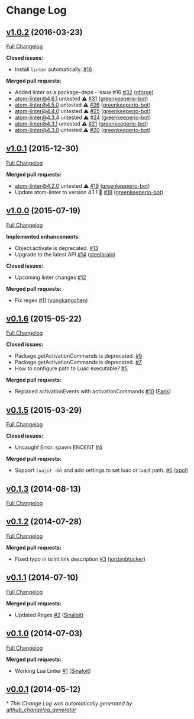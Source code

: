 # Change Log

## [v1.0.2](https://github.com/AtomLinter/linter-lua/tree/v1.0.2) (2016-03-23)
[Full Changelog](https://github.com/AtomLinter/linter-lua/compare/v1.0.1...v1.0.2)

**Closed issues:**

- Install `linter` automatically. [\#16](https://github.com/AtomLinter/linter-lua/issues/16)

**Merged pull requests:**

- Added linter as a package-deps - issue \#16 [\#32](https://github.com/AtomLinter/linter-lua/pull/32) ([gforge](https://github.com/gforge))
- atom-linter@4.6.1 untested ⚠️ [\#31](https://github.com/AtomLinter/linter-lua/pull/31) ([greenkeeperio-bot](https://github.com/greenkeeperio-bot))
- atom-linter@4.5.0 untested ⚠️ [\#26](https://github.com/AtomLinter/linter-lua/pull/26) ([greenkeeperio-bot](https://github.com/greenkeeperio-bot))
- atom-linter@4.4.0 untested ⚠️ [\#25](https://github.com/AtomLinter/linter-lua/pull/25) ([greenkeeperio-bot](https://github.com/greenkeeperio-bot))
- atom-linter@4.3.4 untested ⚠️ [\#24](https://github.com/AtomLinter/linter-lua/pull/24) ([greenkeeperio-bot](https://github.com/greenkeeperio-bot))
- atom-linter@4.3.1 untested ⚠️ [\#21](https://github.com/AtomLinter/linter-lua/pull/21) ([greenkeeperio-bot](https://github.com/greenkeeperio-bot))
- atom-linter@4.3.0 untested ⚠️ [\#20](https://github.com/AtomLinter/linter-lua/pull/20) ([greenkeeperio-bot](https://github.com/greenkeeperio-bot))

## [v1.0.1](https://github.com/AtomLinter/linter-lua/tree/v1.0.1) (2015-12-30)
[Full Changelog](https://github.com/AtomLinter/linter-lua/compare/v1.0.0...v1.0.1)

**Merged pull requests:**

- atom-linter@4.2.0 untested ⚠️ [\#19](https://github.com/AtomLinter/linter-lua/pull/19) ([greenkeeperio-bot](https://github.com/greenkeeperio-bot))
- Update atom-linter to version 4.1.1 🚀 [\#18](https://github.com/AtomLinter/linter-lua/pull/18) ([greenkeeperio-bot](https://github.com/greenkeeperio-bot))

## [v1.0.0](https://github.com/AtomLinter/linter-lua/tree/v1.0.0) (2015-07-19)
[Full Changelog](https://github.com/AtomLinter/linter-lua/compare/v0.1.6...v1.0.0)

**Implemented enhancements:**

- Object.activate is deprecated. [\#13](https://github.com/AtomLinter/linter-lua/issues/13)
- Upgrade to the latest API [\#14](https://github.com/AtomLinter/linter-lua/pull/14) ([steelbrain](https://github.com/steelbrain))

**Closed issues:**

- Upcoming linter changes [\#12](https://github.com/AtomLinter/linter-lua/issues/12)

**Merged pull requests:**

- Fix regex [\#11](https://github.com/AtomLinter/linter-lua/pull/11) ([yongkangchen](https://github.com/yongkangchen))

## [v0.1.6](https://github.com/AtomLinter/linter-lua/tree/v0.1.6) (2015-05-22)
[Full Changelog](https://github.com/AtomLinter/linter-lua/compare/v0.1.5...v0.1.6)

**Closed issues:**

- Package.getActivationCommands is deprecated. [\#9](https://github.com/AtomLinter/linter-lua/issues/9)
- Package.getActivationCommands is deprecated. [\#7](https://github.com/AtomLinter/linter-lua/issues/7)
- How to configure path to Luac executable? [\#5](https://github.com/AtomLinter/linter-lua/issues/5)

**Merged pull requests:**

- Replaced activationEvents with activationCommands [\#10](https://github.com/AtomLinter/linter-lua/pull/10) ([Fank](https://github.com/Fank))

## [v0.1.5](https://github.com/AtomLinter/linter-lua/tree/v0.1.5) (2015-03-29)
[Full Changelog](https://github.com/AtomLinter/linter-lua/compare/v0.1.3...v0.1.5)

**Closed issues:**

- Uncaught Error: spawn ENOENT  [\#4](https://github.com/AtomLinter/linter-lua/issues/4)

**Merged pull requests:**

- Support `luajit -bl` and add settings to set luac or luajit path. [\#6](https://github.com/AtomLinter/linter-lua/pull/6) ([xpol](https://github.com/xpol))

## [v0.1.3](https://github.com/AtomLinter/linter-lua/tree/v0.1.3) (2014-08-13)
[Full Changelog](https://github.com/AtomLinter/linter-lua/compare/v0.1.2...v0.1.3)

## [v0.1.2](https://github.com/AtomLinter/linter-lua/tree/v0.1.2) (2014-07-28)
[Full Changelog](https://github.com/AtomLinter/linter-lua/compare/v0.1.1...v0.1.2)

**Merged pull requests:**

- Fixed typo in tslint link description [\#3](https://github.com/AtomLinter/linter-lua/pull/3) ([jordanbtucker](https://github.com/jordanbtucker))

## [v0.1.1](https://github.com/AtomLinter/linter-lua/tree/v0.1.1) (2014-07-10)
[Full Changelog](https://github.com/AtomLinter/linter-lua/compare/v0.1.0...v0.1.1)

**Merged pull requests:**

- Updated Regex [\#2](https://github.com/AtomLinter/linter-lua/pull/2) ([Sinaloit](https://github.com/Sinaloit))

## [v0.1.0](https://github.com/AtomLinter/linter-lua/tree/v0.1.0) (2014-07-03)
[Full Changelog](https://github.com/AtomLinter/linter-lua/compare/v0.0.1...v0.1.0)

**Merged pull requests:**

- Working Lua Linter [\#1](https://github.com/AtomLinter/linter-lua/pull/1) ([Sinaloit](https://github.com/Sinaloit))

## [v0.0.1](https://github.com/AtomLinter/linter-lua/tree/v0.0.1) (2014-05-12)


\* *This Change Log was automatically generated by [github_changelog_generator](https://github.com/skywinder/Github-Changelog-Generator)*
